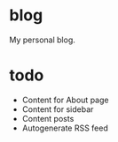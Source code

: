 # blog

My personal blog.

# todo
 - Content for About page
 - Content for sidebar
 - Content posts
 - Autogenerate RSS feed
